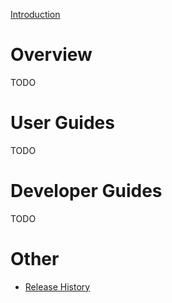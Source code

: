 [Introduction](README.md)

# Overview

TODO

# User Guides

TODO

# Developer Guides

TODO

# Other

- [Release History](release-history.md)
